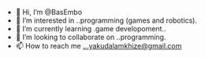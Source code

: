 - 👋 Hi, I’m @BasEmbo
- 👀 I’m interested in ..programming (games and robotics).
- 🌱 I’m currently learning .game developoment..
- 💞️ I’m looking to collaborate on ..programming.
- 📫 How to reach me ...yakudalamkhize@gmail.com

<!---
BasEmbo/BasEmbo is a ✨ special ✨ repository because its `README.md` (this file) appears on your GitHub profile.
You can click the Preview link to take a look at your changes.
--->
